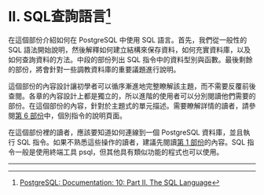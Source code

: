# II. SQL查詢語言[^1]

在這個部份介紹如何在 PostgreSQL 中使用 SQL 語言。首先，我們從一般性的 SQL 語法開始說明，然後解釋如何建立結構來保存資料，如何充實資料庫，以及如何查詢資料的方法。中段的部份列出 SQL 指令中的資料型別與函數。最後剩餘的部份，將會針對一些調教資料庫的重要議題進行說明。

這個部份的內容設計讓初學者可以循序漸進地完整瞭解該主題，而不需要反覆前後查閱。各章的內容設計上都是獨立的，所以進階的使用者可以分別閱讀他們需要的部份。在這個部份的內容，針對於主題式的單元描述。需要瞭解詳情的讀者，請參閱[第 6 部份](/vi-reference.md)中，個別指令的說明頁面。

在這個部份裡的讀者，應該要知道如何連線到一個 PostgreSQL 資料庫，並且執行 SQL 指令。如果不熟悉這些操作的讀者，建議先閱讀[第 1 部份](/i-tutorial.md)的內容。SQL 指令一般是使用終端工具 psql，但其他具有類似功能的程式也可以使用。

---

[^1]: [PostgreSQL: Documentation: 10: Part II. The SQL Language](https://www.postgresql.org/docs/10/static/sql.html)

